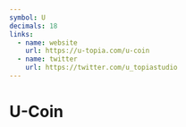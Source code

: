 ```yaml
---
symbol: U
decimals: 18
links:
  - name: website
    url: https://u-topia.com/u-coin
  - name: twitter
    url: https://twitter.com/u_topiastudio
---
```


# U-Coin
